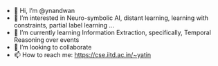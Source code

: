- 👋 Hi, I’m @ynandwan
- 👀 I’m interested in Neuro-symbolic AI, distant learning, learning with constraints, partial label learning ...
- 🌱 I’m currently learning Information Extraction, specifically, Temporal Reasoning over events
- 💞️ I’m looking to collaborate
- 📫 How to reach me: https://cse.iitd.ac.in/~yatin

<!---
ynandwan/ynandwan is a ✨ special ✨ repository because its `README.md` (this file) appears on your GitHub profile.
You can click the Preview link to take a look at your changes.
--->
